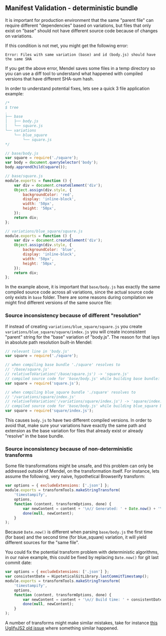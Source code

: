 ## Manifest Validation - deterministic bundle

It is important for production environment that the same "parent file" can require different "dependencies" based on variations, but files that only exist on "base" should not have different source code because of changes on variations.

If this condition is not met, you might get the following error:

```
Error: Files with same variation (base) and id (body.js) should have the same SHA
```

If you get the above error, Mendel saves some files in a temp directory so you can use a diff tool to understand what happened with compiled versions that have different SHA-sum hash.

In order to understand potential fixes, lets see a quick 3 file application example:

```js
/*
$ tree
.
├── base
│   ├── body.js
│   └── square.js
└── variations
    └── blue_square
        └── square.js
*/

// base/body.js
var square = require('./square');
var body = document.querySelector('body');
body.apprendChild(square());

// base/square.js
module.exports = function () {
    var div = document.createElement('div');
    Object.assign(div.style, {
        backgroundColor: 'red',
        display: 'inline-block',
        width: '50px',
        height: '50px',
    });
    return div;
};

// variations/blue_square/square.js
module.exports = function () {
    var div = document.createElement('div');
    Object.assign(div.style, {
        backgroundColor: 'blue',
        display: 'inline-block',
        width: '50px',
        height: '50px',
    });
    return div;
};
```

In the example above, it is important that `base/body.js` has exactly the same compiled source code across all variations, since the actual source code only exists in `base` folder. There are some reasons during compilation we might find different versions of the same source file:

### Source inconsistency because of different "resolution"

If instead of creating `variations/blue_square/square.js` you create `variations/blue_square/square/index.js` you will create inconsistent "parent" string for the "base" variation of "body.js". The reason for that lays in absolute path resolution built-in Mendel:

```js
// relevant line in 'body.js'
var square = require('./square');

// when compiling base bundle './square' resolves to
// '/base/square.js'
// relativeToVariation('/base/square.js') -> 'square.js'
// compiled source code for 'base/body.js' while building base bundle:
var square = require('square.js');

// when compiling blue_square bundle './square' resolves to
// '/variations/square/index.js'
// relativeToVariation('/variations/square/index.js') -> 'square/index.js'
// compiled source code for 'base/body.js' while building blue_square bundle:
var square = require('square/index.js');
```

This causes `body.js` to have two different compiled versions. In order to avoid that, make sure your variations have exactly the same path and extension as the base variation for files that already exist or already "resolve" in the base bundle.

### Source inconsistency because of non-deterministic transforms

Some file transformations might be unsafe, and this problem can only be addressed outside of Mendel, on the transformation itself. For instance, lets assume the following, very naive, hypothetical Browserify transform:

```js
var options = { excludeExtensions: ['.json'] };
module.exports = transformTools.makeStringTransform(
    'timestampify',
    options,
    function (content, transformOptions, done) {
        var newContent = content + '\n// Generated: ' + Date.now() + '\n';
        done(null, newContent);
    }
);
```

Because `Date.now()` is different when parsing `base/body.js` the first time (for base) and the second time (for blue_square) variation, it will yield different sources for the "same file".

You could fix the potential transform problem with deterministic algorithms, in our naive example, this could be fixed by replacing `Date.now()` for git last commit date:

```js
var options = { excludeExtensions: ['.json'] };
var consistentDate = HipoteticalGitLibrary.lastCommitTimestamp();
module.exports = transformTools.makeStringTransform(
    'timestampify',
    options,
    function (content, transformOptions, done) {
        var newContent = content + '\n// Build time: ' + consistentDate + '\n';
        done(null, newContent);
    }
);
```

A number of transforms might make similar mistakes, take for instance [this UglifyJS2 old issue](https://github.com/mishoo/UglifyJS2/issues/229) where something similar happened.
